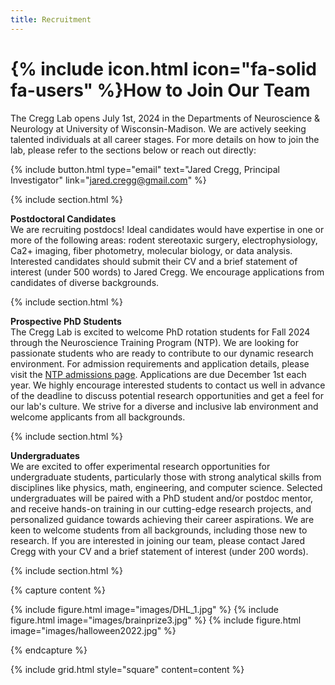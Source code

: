 ```yaml
---
title: Recruitment
---
```


# {% include icon.html icon="fa-solid fa-users" %}How to Join Our Team

The Cregg Lab opens July 1st, 2024 in the Departments of Neuroscience & Neurology at University of Wisconsin-Madison. We are actively seeking talented individuals at all career stages. For more details on how to join the lab, please refer to the sections below or reach out directly: 

{%
  include button.html
  type="email"
  text="Jared Cregg, Principal Investigator"
  link="jared.cregg@gmail.com"
%}


{% include section.html %}

**Postdoctoral Candidates**<br>
We are recruiting postdocs! Ideal candidates would have expertise in one or more of the following areas: rodent stereotaxic surgery, electrophysiology, Ca2+ imaging, fiber photometry, molecular biology, or data analysis. Interested candidates should submit their CV and a brief statement of interest (under 500 words) to Jared Cregg. We encourage applications from candidates of diverse backgrounds. 

{% include section.html %}

**Prospective PhD Students**<br>
The Cregg Lab is excited to welcome PhD rotation students for Fall 2024 through the Neuroscience Training Program (NTP). We are looking for passionate students who are ready to contribute to our dynamic research environment. For admission requirements and application details, please visit the [NTP admissions page](https://ntp.neuroscience.wisc.edu/admissions/). Applications are due December 1st each year. We highly encourage interested students to contact us well in advance of the deadline to discuss potential research opportunities and get a feel for our lab's culture. We strive for a diverse and inclusive lab environment and welcome applicants from all backgrounds.

{% include section.html %}

**Undergraduates**<br>
We are excited to offer experimental research opportunities for undergraduate students, particularly those with strong analytical skills from disciplines like physics, math, engineering, and computer science. Selected undergraduates will be paired with a PhD student and/or postdoc mentor, and receive hands-on training in our cutting-edge research projects, and personalized guidance towards achieving their career aspirations. We are keen to welcome students from all backgrounds, including those new to research. If you are interested in joining our team, please contact Jared Cregg with your CV and a brief statement of interest (under 200 words).


{% include section.html %}

{% capture content %}

{% include figure.html image="images/DHL_1.jpg" %}
{% include figure.html image="images/brainprize3.jpg" %}
{% include figure.html image="images/halloween2022.jpg" %}

{% endcapture %}

{% include grid.html style="square" content=content %}
